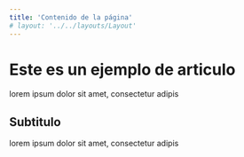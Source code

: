 ```yaml
---
title: 'Contenido de la página'
# layout: '../../layouts/Layout'
---
```


# Este es un ejemplo de articulo

lorem ipsum dolor sit amet, consectetur adipis 

## Subtitulo

lorem ipsum dolor sit amet, consectetur adipis